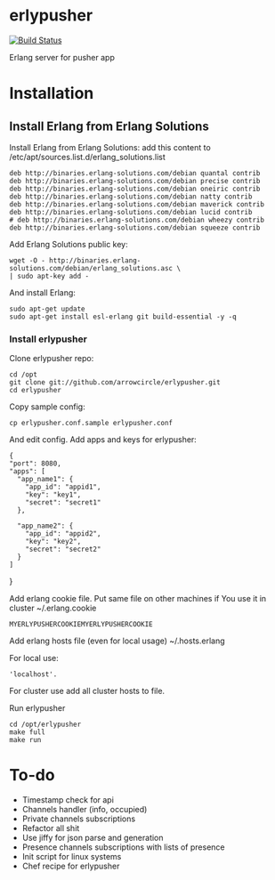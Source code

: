 erlypusher
==========

[![Build Status](https://travis-ci.org/arrowcircle/erlypusher.png?branch=master)](https://travis-ci.org/arrowcircle/erlypusher)

Erlang server for pusher app

# Installation
## Install Erlang from Erlang Solutions
Install Erlang from Erlang Solutions: add this content to /etc/apt/sources.list.d/erlang_solutions.list

	deb http://binaries.erlang-solutions.com/debian quantal contrib
    deb http://binaries.erlang-solutions.com/debian precise contrib
    deb http://binaries.erlang-solutions.com/debian oneiric contrib
    deb http://binaries.erlang-solutions.com/debian natty contrib
    deb http://binaries.erlang-solutions.com/debian maverick contrib
    deb http://binaries.erlang-solutions.com/debian lucid contrib
    # deb http://binaries.erlang-solutions.com/debian wheezy contrib
    deb http://binaries.erlang-solutions.com/debian squeeze contrib

Add Erlang Solutions public key:

	wget -O - http://binaries.erlang-solutions.com/debian/erlang_solutions.asc \
    | sudo apt-key add -
And install Erlang:

	sudo apt-get update
	sudo apt-get install esl-erlang git build-essential -y -q

### Install erlypusher
Clone erlypusher repo:

	cd /opt
	git clone git://github.com/arrowcircle/erlypusher.git
	cd erlypusher

Copy sample config:

	cp erlypusher.conf.sample erlypusher.conf

And edit config. Add apps and keys for erlypusher:

	{
    "port": 8080,
    "apps": [
      "app_name1": {
        "app_id": "appid1",
        "key": "key1",
        "secret": "secret1"
      },

      "app_name2": {
        "app_id": "appid2",
        "key": "key2",
        "secret": "secret2"
      }
    ]
  }

Add erlang cookie file. Put same file on other machines if You use it in cluster ~/.erlang.cookie

	MYERLYPUSHERCOOKIEMYERLYPUSHERCOOKIE

Add erlang hosts file (even for local usage) ~/.hosts.erlang

For local use:

	'localhost'.

For cluster use add all cluster hosts to file.

Run erlypusher

	cd /opt/erlypusher
	make full
	make run

# To-do
* Timestamp check for api
* Channels handler (info, occupied)
* Private channels subscriptions
* Refactor all shit
* Use jiffy for json parse and generation
* Presence channels subscriptions with lists of presence
* Init script for linux systems
* Chef recipe for erlypusher


